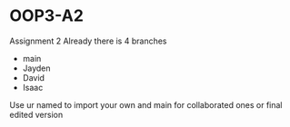 # OOP3-A2
Assignment 2
Already there is 4 branches
- main
- Jayden
- David
- Isaac

Use ur named to import your own and main for collaborated ones or final edited version
